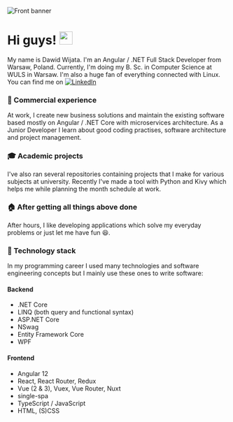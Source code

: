 ![Front banner](banner_v1.2.2.png)

# Hi guys! <img src="https://raw.githubusercontent.com/MartinHeinz/MartinHeinz/master/wave.gif" width="30px">

My name is Dawid Wijata. I'm an Angular / .NET Full Stack Developer from Warsaw, Poland.  Currently, I'm doing my B. Sc. in Computer Science at WULS in Warsaw. I'm also a huge fan of everything connected with Linux. You can find me on [![LinkedIn][1.2]][1]

### :office: Commercial experience
At work, I create new business solutions and maintain the existing software based mostly on Angular / .NET Core with microservices architecture. As a Junior Developer I learn about good coding practises, software architecture and project management.

### :mortar_board: Academic projects
I've also ran several repositories containing projects that I make for various subjects at university. Recently I've made a tool with Python and Kivy which helps me while planning the month schedule at work.

### :house: After getting all things above done
After hours, I like developing applications which solve my everyday problems or just let me have fun :satisfied:.

### :wrench: Technology stack

In my programming career I used many technologies and software engineering concepts but I mainly use these ones to write software:

#### Backend

- .NET Core
- LINQ (both query and functional syntax)
- ASP.NET Core
- NSwag
- Entity Framework Core
- WPF

#### Frontend

- Angular 12
- React, React Router, Redux
- Vue (2 & 3), Vuex, Vue Router, Nuxt
- single-spa
- TypeScript / JavaScript
- HTML, (S)CSS



[1.2]: https://raw.githubusercontent.com/MartinHeinz/MartinHeinz/master/linkedin-3-16.png

[1]: https://www.linkedin.com/in/dawid-wijata/
